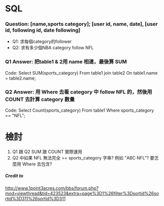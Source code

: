 # SQL
### Question: [name,sports category]; [user id, name, date], [user id, following id, date following]
* Q1: 求每個category的follower
* Q2: 求有多少個NBA category follow NFL
### Q1 Answer: 把table1 & 2用 name 相連，最後算 SUM
Code: Select SUM(sports_category)
      From table1 join table2 
      On table1.name = table2.name;
      
### Q2 Answer: 用 Where 去看 category 中 follow NFL 的，然後用 COUNT 去計算 category 數量
Code: Select Count(sports_category)
      From table1
      Where sports_category == "NFL";
      
# 檢討
1. Q1 跟 Q2 SUM 跟 COUNT 實際運用
2. Q2 中如果 NFL 無法完全 == sports_category 字串? 例如 "ABC NFL"? 要怎麼用 Where 去包含?


##### Credit to
http://www.1point3acres.com/bbs/forum.php?mod=viewthread&tid=423523&extra=page%3D1%26filter%3Dsortid%26sortid%3D311%26sortid%3D311
